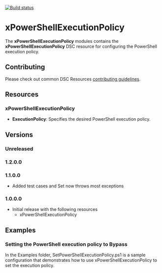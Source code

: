 [![Build status](https://ci.appveyor.com/api/projects/status/y2ohjd5q86oagghu/branch/master?svg=true)](https://ci.appveyor.com/project/PowerShell/xpowershellexecutionpolicy/branch/master)

# xPowerShellExecutionPolicy

The **xPowerShellExecutionPolicy** modules contains the **xPowerShellExecutionPolicy** DSC resource for configuring the PowerShell execution policy.


## Contributing

Please check out common DSC Resources [contributing guidelines](https://github.com/PowerShell/DscResource.Kit/blob/master/CONTRIBUTING.md).


## Resources

### xPowerShellExecutionPolicy

* **ExecutionPolicy**: Specifies the desired PowerShell execution policy.


## Versions

### Unreleased

### 1.2.0.0

### 1.1.0.0

* Added test cases and Set now throws most exceptions

### 1.0.0.0

* Initial release with the following resources 
    - xPowerShellExecutionPolicy


## Examples

### Setting the PowerShell execution policy to Bypass 

In the Examples folder, SetPowerShellExecutionPolicy.ps1 is a sample configuration that demonstrates how to use xPowerShellExecutionPolicy to set the execution policy.
